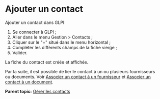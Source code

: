 Ajouter un contact
==================

Ajouter un contact dans GLPI

1.  Se connecter à GLPI ;
2.  Aller dans le menu Gestion \> Contacts ;
3.  Cliquer sur le "+" situé dans le menu horizontal ;
4.  Compléter les différents champs de la fiche vierge ;
5.  Valider.

La fiche du contact est créée et affichée.

Par la suite, il est possible de lier le contact à un ou plusieurs
fournisseurs ou documents. Voir [Associer un contact à un
fournisseur](management_contact_t_linktosupplier.html) et [Associer un
contact à un document](management_contact_t_linktodocument.html).

**Parent topic:** [Gérer les
contacts](../glpi/management_contact.html "Les contacts sont gérés depuis le menu Gestion > Contacts")
